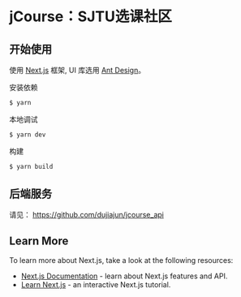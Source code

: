 # jCourse：SJTU选课社区

## 开始使用

使用 [Next.js](https://nextjs.org/) 框架, UI 库选用 [Ant Design](https://github.com/ant-design/ant-design/)。

安装依赖
```bash
$ yarn
```

本地调试
```bash
$ yarn dev
```

构建
```bash
$ yarn build
```
## 后端服务
请见： https://github.com/dujiajun/jcourse_api

## Learn More

To learn more about Next.js, take a look at the following resources:

- [Next.js Documentation](https://nextjs.org/docs) - learn about Next.js features and API.
- [Learn Next.js](https://nextjs.org/learn) - an interactive Next.js tutorial.
